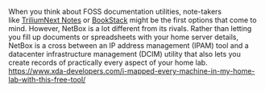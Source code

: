 When you think about FOSS documentation utilities, note-takers like [TriliumNext Notes](https://www.xda-developers.com/triliumnext-notes-guide/) or [BookStack](https://www.xda-developers.com/bookstack-guide/) might be the first options that come to mind. However, NetBox is a lot different from its rivals. Rather than letting you fill up documents or spreadsheets with your home server details, NetBox is a cross between an IP address management (IPAM) tool and a datacenter infrastructure management (DCIM) utility that also lets you create records of practically every aspect of your home lab.
https://www.xda-developers.com/i-mapped-every-machine-in-my-home-lab-with-this-free-tool/